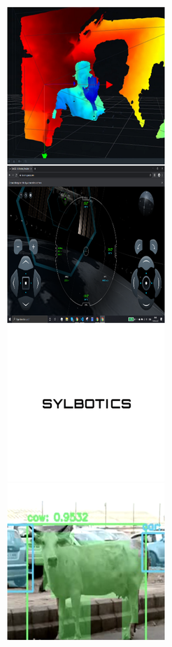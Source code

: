 <a href="https://www.bazpi.github.io/rogue-animal.html"> 
  <img src="images/realsense.png" alt="realsense-camera" height = "360" width="360"/>
</a>
<a href="https://www.yahoo.com/"> 
  <img src="images/spacex.png" alt="spacex-autopilot-bot" height = "360" width="360"/>
</a>
<a href="https://www.yahoo.com/"> 
  <img src="images/sylbotics.png" alt="logo" height = "360" width="360"/>
</a>
<a href="https://www.yahoo.com/"> 
  <img src="images/cow.png" alt="rogue-animal-detection" height = "360" width="360"/>
</a>

